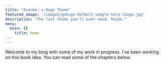 ```yaml
---
title: "Ananke: a Hugo Theme"
featured_image: '/images/gohugo-default-sample-hero-image.jpg'
description: "The last theme you'll ever need. Maybe."
menu:
  main: {}
  	title: Home
​---
---
```

Welcome to my blog with some of my work in progress. I've been working on this book idea. You can read some of the chapters below.
